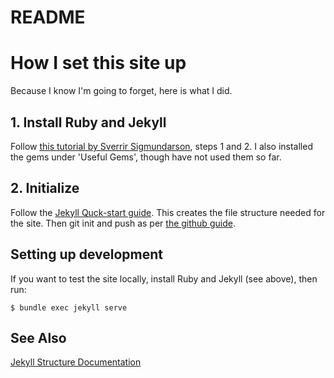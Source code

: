 README
======

# How I set this site up
Because I know I'm going to forget, here is what I did.

## 1. Install Ruby and Jekyll
Follow [this tutorial by Sverrir Sigmundarson](https://labs.sverrirs.com/jekyll/), steps 1 and 2. I also installed the gems under 'Useful Gems', though have not used them so far.

## 2. Initialize
Follow the [Jekyll Quck-start guide](https://jekyllrb.com/docs/quickstart/). This creates the file structure needed for the site. Then git init and push as per [the github guide](https://help.github.com/articles/adding-an-existing-project-to-github-using-the-command-line/).

## Setting up development
If you want to test the site locally, install Ruby and Jekyll (see above), then run:

```
$ bundle exec jekyll serve
```

## See Also
[Jekyll Structure Documentation](https://jekyllrb.com/docs/structure/)
